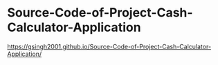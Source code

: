 # Source-Code-of-Project-Cash-Calculator-Application

https://gsingh2001.github.io/Source-Code-of-Project-Cash-Calculator-Application/
